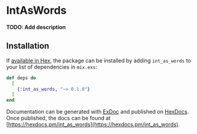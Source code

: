 # IntAsWords

**TODO: Add description**

## Installation

If [available in Hex](https://hex.pm/docs/publish), the package can be installed
by adding `int_as_words` to your list of dependencies in `mix.exs`:

```elixir
def deps do
  [
    {:int_as_words, "~> 0.1.0"}
  ]
end
```

Documentation can be generated with [ExDoc](https://github.com/elixir-lang/ex_doc)
and published on [HexDocs](https://hexdocs.pm). Once published, the docs can
be found at [https://hexdocs.pm/int_as_words](https://hexdocs.pm/int_as_words).

